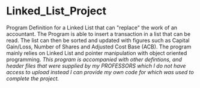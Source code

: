 # Linked_List_Project

Program Definition for a Linked List that can "replace" the work of an accountant. The Program is able to insert a transaction in a list that can be read. The list can then be sorted and updated with figures such as Capital Gain/Loss, Number of Shares and Adjusted Cost Base (ACB). The program mainly relies on Linked List and pointer manipulation with object oriented programming. 
*This program is accompanied with other defintions, and header files that were supplied by my PROFESSORS which I do not have access to upload instead I can provide my own code for which was used to complete the project.*
